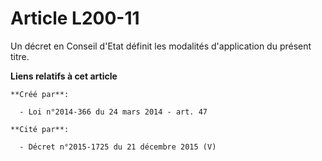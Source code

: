 # Article L200-11

Un décret en Conseil d'Etat définit les modalités d'application du présent titre.

**Liens relatifs à cet article**

	**Créé par**:

	  - Loi n°2014-366 du 24 mars 2014 - art. 47

	**Cité par**:

	  - Décret n°2015-1725 du 21 décembre 2015 (V)

